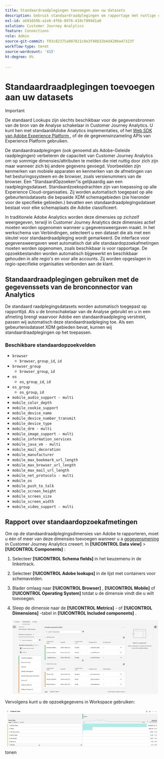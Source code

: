 ```yaml
---
title: Standaardraadplegingen toevoegen aan uw datasets
description: Gebruik standaardraadplegingen om rapportage met nuttige dimensies te vergroten in Customer Journey Analytics.
exl-id: ab91659b-a1e6-4f6b-8976-410cf894d1a0
solution: Customer Journey Analytics
feature: Connections
role: Admin
source-git-commit: f03c82375a907821c8e3f40b32b4d4200a47323f
workflow-type: tm+mt
source-wordcount: '415'
ht-degree: 0%

---
```


# Standaardraadplegingen toevoegen aan uw datasets

>[!IMPORTANT]
>
>De standaard Lookups zijn slechts beschikbaar voor de gegevensbronnen van de bron van de Analyse schakelaar in Customer Journey Analytics. U kunt hen met standaardAdobe Analytics implementaties, of het [ Web SDK van Adobe Experience Platform ](https://experienceleague.adobe.com/docs/experience-platform/edge/home.html?lang=nl-NL), of de de gegevensinzameling APIs van Experience Platform gebruiken.
>

De standaardraadplegingen (ook genoemd als Adobe-Geleide raadplegingen) verbeteren de capaciteit van Customer Journey Analytics om op sommige dimensies/attributen te melden die niet nuttig door zich zijn maar wanneer zich bij andere gegevens gevoegd. Voorbeelden zijn kenmerken van mobiele apparaten en kenmerken van de afmetingen van het besturingssysteem en de browser, zoals versienummers van de browser. Een &quot;StandaardOpzoeken&quot;is gelijkaardig aan een raadplegingsdataset. Standaardzoekopdrachten zijn van toepassing op alle Experience Cloud-organisaties. Zij worden automatisch toegepast op alle gebeurtenisdatasets die bepaalde XDM schemagebieden (zie hieronder voor de specifieke gebieden.) bevatten een standaardraadplegingsdataset bestaat voor elke schemaplaats die Adobe classificeert.

In traditionele Adobe Analytics worden deze dimensies op zichzelf weergegeven, terwijl in Customer Journey Analytics deze dimensies actief moeten worden opgenomen wanneer u gegevensweergaven maakt. In het werkschema van Verbindingen, selecteert u een dataset die als met een sleutel voor standaardraadpleging wordt gemarkeerd. De interface voor gegevensweergaven weet automatisch dat alle standaardopzoekafmetingen moeten worden opgenomen, zoals beschikbaar is voor rapportage. De opzoekbestanden worden automatisch bijgewerkt en beschikbaar gehouden in alle regio&#39;s en voor alle accounts. Zij worden opgeslagen in regio-specifieke organisaties verbonden aan de klant.

## Standaardraadplegingen gebruiken met de gegevenssets van de bronconnector van Analytics

De standaard raadplegingsdatasets worden automatisch toegepast op rapporttijd. Als u de bronschakelaar van de Analyse gebruikt en u in een afmeting brengt waarvoor Adobe een standaardraadpleging verstrekt, passen wij automatisch deze standaardraadpleging toe. Als een gebeurtenisdataset XDM gebieden bevat, kunnen wij standaardraadplegingen op het toepassen.

<!--
### Specific IDs that need to be populated

The following IDs need to be populated in the specific XDM mixins for this functionality to work:

* Environment Details Mixin – device/typeID value populated - Must match Device Atlas IDs and will populate device data.
* Adobe Analytics ExperienceEvent Template Mixin or Adobe Analytics ExperienceEvent Full Extension Mixin with analytics/environment/browserIDStr and analytics/environment/operatingSystemIDStr. Both must match the Adobe IDs and  populate browser and OS data, respectively.

You need these mixins with the three IDs populated (device/typeID, environment/browserIDStr, and environment/operatingSystemIDStr). The lookup dimensions will then be pulled automatically by Customer Journey Analytics and will be available in the Data View.

The catch here is that they can only populate those IDs today if they have a direct relationship with Device Atlas. They are Device Atlas IDs, and they provide an API to allow a customer to look them up. This is a significant hurdle, and we may just want to take the reference to this capability out of the product documentation until we have a productized way to expose the Device Atlas ID lookup functionality.
-->

### Beschikbare standaardopzoekvelden

* `browser`
   * `browser`, `group_id`, `id`
* `browser_group`
   * `browser_group`, `id`
* `os`
   * `os`, `group_id`, `id`
* `os_group`
   * `os_group`, `id`
* `mobile_audio_support - multi`
* `mobile_color_depth`
* `mobile_cookie_support`
* `mobile_device_name`
* `mobile_device_number_transmit`
* `mobile_device_type`
* `mobile_drm - multi`
* `mobile_image_support - multi`
* `mobile_information_services`
* `mobile_java_vm - multi`
* `mobile_mail_decoration`
* `mobile_manufacturer`
* `mobile_max_bookmark_url_length`
* `mobile_max_browser_url_length`
* `mobile_max_mail_url_length`
* `mobile_net_protocols - multi`
* `mobile_os`
* `mobile_push_to_talk`
* `mobile_screen_height`
* `mobile_screen_size`
* `mobile_screen_width`
* `mobile_video_support - multi`

## Rapport over standaardopzoekafmetingen

Om op de standaardraadplegingsdimensies van Adobe te rapporteren, moet u één of meer van deze dimensies toevoegen wanneer u a [ gegevensmening ](/help/data-views/data-views.md) in Customer Journey Analytics creeert. In **[!UICONTROL Data view]** > **[!UICONTROL Components]** :

1. Selecteer **[!UICONTROL Schema fields]** in het keuzemenu in de linkertrack.
1. Selecteer **[!UICONTROL Adobe lookups]** in de lijst met containers voor schemavelden.
1. Blader omlaag naar **[!UICONTROL Browser]** , **[!UICONTROL Mobile]** of **[!UICONTROL Operating System]** totdat u de dimensie vindt die u wilt toevoegen.
1. Sleep de dimensie naar de **[!UICONTROL Metrics]** - of **[!UICONTROL Dimensions]** -tabel in **[!UICONTROL Included components]** .

   ![ creeer een gegevensmening die de Add lijst van Componenten tonen ](assets/add-standard-lookup-dimension.gif)

Vervolgens kunt u de opzoekgegevens in Workspace gebruiken:

![ Vrije Lijst die de gegevens ](assets/gl-reporting.png) tonen

